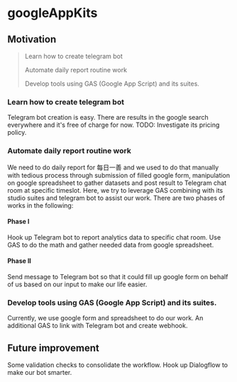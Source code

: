 # googleAppKits

## Motivation

> Learn how to create telegram bot
> 
> Automate daily report routine work
>
> Develop tools using GAS (Google App Script) and its suites.

### Learn how to create telegram bot

Telegram bot creation is easy. There are results in the google search
everywhere and it's free of charge for now. TODO: Investigate its pricing
policy.

### Automate daily report routine work

We need to do daily report for 每日一善 and we used to do that manually with tedious process through submission of filled google form, manipulation on google spreadsheet to gather datasets and post result to Telegram chat room at specific timeslot. Here, we try to leverage GAS combining with its studio suites and telegram bot to assist our work. There are two phases of works in the following:

#### Phase I
Hook up Telegram bot to report analytics data to specific chat room.
Use GAS to do the math and gather needed data from google spreadsheet.

#### Phase II
Send message to Telegram bot so that it could fill up google form on behalf of
us based on our input to make our life easier.

### Develop tools using GAS (Google App Script) and its suites.

Currently, we use google form and spreadsheet to do our work. An additional GAS
to link with Telegram bot and create webhook.

## Future improvement

Some validation checks to consolidate the workflow.
Hook up Dialogflow to make our bot smarter.
